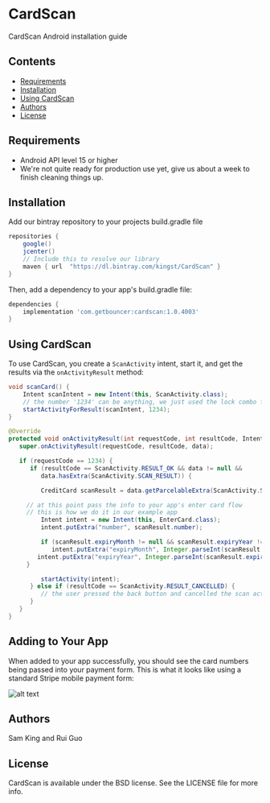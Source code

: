# CardScan

CardScan Android installation guide

## Contents

* [Requirements](#requirements)
* [Installation](#installation)
* [Using CardScan](#using-cardscan)
* [Authors](#authors)
* [License](#license)

## Requirements

* Android API level 15 or higher
* We're not quite ready for production use yet, give us about a week to finish cleaning things up.

## Installation

Add our bintray repository to your projects build.gradle file
```gradle
repositories {
    google()
    jcenter()
    // Include this to resolve our library
    maven { url  "https://dl.bintray.com/kingst/CardScan" }
}
```

Then, add a dependency to your app's build.gradle file:

```gradle
dependencies {
    implementation 'com.getbouncer:cardscan:1.0.4003'
}
```

## Using CardScan

To use CardScan, you create a `ScanActivity` intent, start it, and
get the results via the `onActivityResult` method:

```java
void scanCard() {
    Intent scanIntent = new Intent(this, ScanActivity.class);
    // the number '1234' can be anything, we just used the lock combo for my luggage
    startActivityForResult(scanIntent, 1234);
}

@Override
protected void onActivityResult(int requestCode, int resultCode, Intent data) {
   super.onActivityResult(requestCode, resultCode, data);

   if (requestCode == 1234) {
      if (resultCode == ScanActivity.RESULT_OK && data != null &&
      	 data.hasExtra(ScanActivity.SCAN_RESULT)) {

         CreditCard scanResult = data.getParcelableExtra(ScanActivity.SCAN_RESULT);

	 // at this point pass the info to your app's enter card flow
	 // this is how we do it in our example app
         Intent intent = new Intent(this, EnterCard.class);
         intent.putExtra("number", scanResult.number);

         if (scanResult.expiryMonth != null && scanResult.expiryYear != null) {
            intent.putExtra("expiryMonth", Integer.parseInt(scanResult.expiryMonth));
	    intent.putExtra("expiryYear", Integer.parseInt(scanResult.expiryYear));
	 }

         startActivity(intent);
      } else if (resultCode == ScanActivity.RESULT_CANCELLED) {
         // the user pressed the back button and cancelled the scan activity
      }
   }
}
```

## Adding to Your App

When added to your app successfully, you should see the card numbers
being passed into your payment form. This is what it looks like using a standard Stripe mobile payment form:

![alt text](https://raw.githubusercontent.com/getbouncer/cardscan-ios/master/card_scan.gif "Card Scan Gif")

## Authors

Sam King and Rui Guo

## License

CardScan is available under the BSD license. See the LICENSE file for more info.
